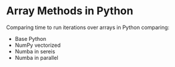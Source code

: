 # Array Methods in Python
Comparing time to run iterations over arrays in Python comparing:
- Base Python
- NumPy vectorized
- Numba in sereis
- Numba in parallel
